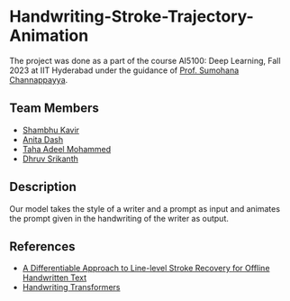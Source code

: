 # Handwriting-Stroke-Trajectory-Animation

The project was done as a part of the course AI5100: Deep Learning, Fall 2023 at IIT Hyderabad under the guidance of [Prof. Sumohana Channappayya](https://people.iith.ac.in/sumohana/).

## Team Members
* [Shambhu Kavir](https://github.com/Shambu-K)
* [Anita Dash](https://github.com/anitadash)
* [Taha Adeel Mohammed](https://github.com/Taha-Adeel)
* [Dhruv Srikanth](https://github.com/Dhruv-Srikanth)

## Description
Our model takes the style of a writer and a prompt as input and animates the prompt given in the handwriting of the writer as output.

## References

* [A Differentiable Approach to Line-level
Stroke Recovery for Offline Handwritten Text](https://arxiv.org/abs/2105.11559)
* [Handwriting Transformers](https://arxiv.org/abs/2104.03964)
